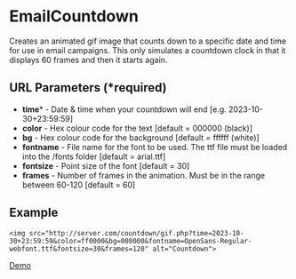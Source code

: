 # EmailCountdown

Creates an animated gif image that counts down to a specific date and time for use in email campaigns.
This only simulates a countdown clock in that it displays 60 frames and then it starts again.

## URL Parameters (*required)

* **time*** - Date & time when your countdown will end [e.g. 2023-10-30+23:59:59]
* **color** - Hex colour code for the text [default = 000000 (black)]
* **bg** - Hex colour code for the background [default = ffffff (white)]
* **fontname** - File name for the font to be used. The ttf file must be loaded into the /fonts folder [default = arial.ttf]
* **fontsize** - Point size of the font [default = 30]
* **frames** - Number of frames in the animation. Must be in the range between 60-120 [default = 60]

## Example

```<img src="http://server.com/countdown/gif.php?time=2023-10-30+23:59:59&color=ff0000&bg=000000&fontname=OpenSans-Regular-webfont.ttf&fontsize=30&frames=120" alt="Countdown">```

[Demo](https://donbraithwaite.com/EmailCountdown/index.html)
